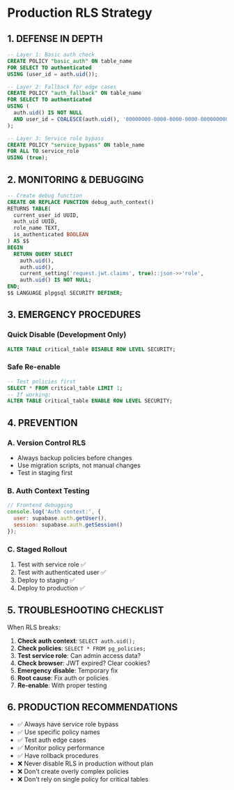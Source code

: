 # Production RLS Strategy

## 1. DEFENSE IN DEPTH

```sql
-- Layer 1: Basic auth check
CREATE POLICY "basic_auth" ON table_name
FOR SELECT TO authenticated
USING (user_id = auth.uid());

-- Layer 2: Fallback for edge cases  
CREATE POLICY "auth_fallback" ON table_name
FOR SELECT TO authenticated  
USING (
  auth.uid() IS NOT NULL 
  AND user_id = COALESCE(auth.uid(), '00000000-0000-0000-0000-000000000000')
);

-- Layer 3: Service role bypass
CREATE POLICY "service_bypass" ON table_name
FOR ALL TO service_role
USING (true);
```

## 2. MONITORING & DEBUGGING

```sql
-- Create debug function
CREATE OR REPLACE FUNCTION debug_auth_context()
RETURNS TABLE(
  current_user_id UUID,
  auth_uid UUID,
  role_name TEXT,
  is_authenticated BOOLEAN
) AS $$
BEGIN
  RETURN QUERY SELECT 
    auth.uid(),
    auth.uid(),
    current_setting('request.jwt.claims', true)::json->>'role',
    auth.uid() IS NOT NULL;
END;
$$ LANGUAGE plpgsql SECURITY DEFINER;
```

## 3. EMERGENCY PROCEDURES

### Quick Disable (Development Only)
```sql
ALTER TABLE critical_table DISABLE ROW LEVEL SECURITY;
```

### Safe Re-enable
```sql
-- Test policies first
SELECT * FROM critical_table LIMIT 1;
-- If working:
ALTER TABLE critical_table ENABLE ROW LEVEL SECURITY;
```

## 4. PREVENTION

### A. Version Control RLS
- Always backup policies before changes
- Use migration scripts, not manual changes
- Test in staging first

### B. Auth Context Testing  
```javascript
// Frontend debugging
console.log('Auth context:', {
  user: supabase.auth.getUser(),
  session: supabase.auth.getSession()
});
```

### C. Staged Rollout
1. Test with service role ✅
2. Test with authenticated user ✅  
3. Deploy to staging ✅
4. Deploy to production ✅

## 5. TROUBLESHOOTING CHECKLIST

When RLS breaks:

1. **Check auth context**: `SELECT auth.uid();`
2. **Check policies**: `SELECT * FROM pg_policies;`  
3. **Test service role**: Can admin access data?
4. **Check browser**: JWT expired? Clear cookies?
5. **Emergency disable**: Temporary fix
6. **Root cause**: Fix auth or policies
7. **Re-enable**: With proper testing

## 6. PRODUCTION RECOMMENDATIONS

- ✅ Always have service role bypass
- ✅ Use specific policy names  
- ✅ Test auth edge cases
- ✅ Monitor policy performance
- ✅ Have rollback procedures
- ❌ Never disable RLS in production without plan
- ❌ Don't create overly complex policies
- ❌ Don't rely on single policy for critical tables 